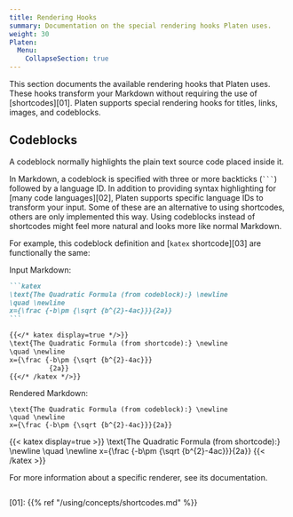 ```yaml
---
title: Rendering Hooks
summary: Documentation on the special rendering hooks Platen uses.
weight: 30
Platen:
  Menu:
    CollapseSection: true
---
```


This section documents the available rendering hooks that Platen uses. These hooks transform your
Markdown without requiring the use of [shortcodes][01]. Platen supports special rendering hooks for
titles, links, images, and codeblocks.

## Codeblocks

A codeblock normally highlights the plain text source code placed inside it.

In Markdown, a codeblock is specified with three or more backticks (`` ``` ``) followed by a
language ID. In addition to providing syntax highlighting for [many code languages][02], Platen
supports specific language IDs to transform your input. Some of these are an alternative to using
shortcodes, others are only implemented this way. Using codeblocks instead of shortcodes might feel
more natural and looks more like normal Markdown.

For example, this codeblock definition and [`katex` shortcode][03] are functionally the same:

Input Markdown:

``````markdown
```katex
\text{The Quadratic Formula (from codeblock):} \newline
\quad \newline
x={\frac {-b\pm {\sqrt {b^{2}-4ac}}}{2a}}
```

{{</* katex display=true */>}}
\text{The Quadratic Formula (from shortcode):} \newline
\quad \newline
x={\frac {-b\pm {\sqrt {b^{2}-4ac}}}
          {2a}}
{{</* /katex */>}}
``````

Rendered Markdown:

```katex
\text{The Quadratic Formula (from codeblock):} \newline
\quad \newline
x={\frac {-b\pm {\sqrt {b^{2}-4ac}}}{2a}}
```

{{< katex display=true >}}
\text{The Quadratic Formula (from shortcode):} \newline
\quad \newline
x={\frac {-b\pm {\sqrt {b^{2}-4ac}}}{2a}}
{{< /katex >}}

For more information about a specific renderer, see its documentation.

```section
```

<!-- Link References -->
[01]: {{% ref "/using/concepts/shortcodes.md" %}}
